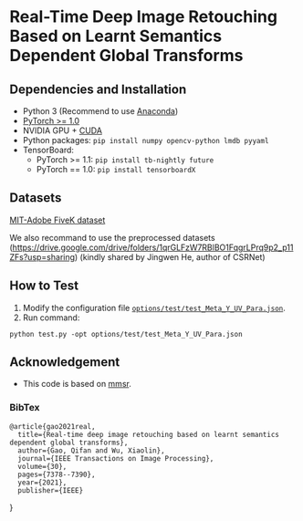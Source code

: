 # Real-Time Deep Image Retouching Based on Learnt Semantics Dependent Global Transforms


## Dependencies and Installation

- Python 3 (Recommend to use [Anaconda](https://www.anaconda.com/download/#linux))
- [PyTorch >= 1.0](https://pytorch.org/)
- NVIDIA GPU + [CUDA](https://developer.nvidia.com/cuda-downloads)
- Python packages: `pip install numpy opencv-python lmdb pyyaml`
- TensorBoard:
  - PyTorch >= 1.1: `pip install tb-nightly future`
  - PyTorch == 1.0: `pip install tensorboardX`


## Datasets
[MIT-Adobe FiveK dataset](https://data.csail.mit.edu/graphics/fivek/)

We also recommand to use the preprocessed datasets (https://drive.google.com/drive/folders/1qrGLFzW7RBlBO1FqgrLPrq9p2_p11ZFs?usp=sharing) (kindly shared by Jingwen He, author of CSRNet)


## How to Test
1. Modify the configuration file [`options/test/test_Meta_Y_UV_Para.json`](codes/options/test/test_Enhance.yml). 
2. Run command:
```
python test.py -opt options/test/test_Meta_Y_UV_Para.json
```


## Acknowledgement

- This code is based on [mmsr](https://github.com/open-mmlab/mmsr). 


### BibTex
    @article{gao2021real,
      title={Real-time deep image retouching based on learnt semantics dependent global transforms},
      author={Gao, Qifan and Wu, Xiaolin},
      journal={IEEE Transactions on Image Processing},
      volume={30},
      pages={7378--7390},
      year={2021},
      publisher={IEEE}
}
